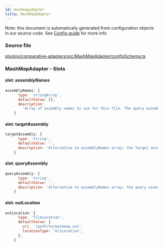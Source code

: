 ```yaml
---
id: mashmapadapter
title: MashMapAdapter
---
```


Note: this document is automatically generated from configuration objects in our
source code. See [Config guide](/docs/config_guide) for more info

### Source file

[plugins/comparative-adapters/src/MashMapAdapter/configSchema.ts](https://github.com/GMOD/jbrowse-components/blob/main/plugins/comparative-adapters/src/MashMapAdapter/configSchema.ts)

### MashMapAdapter - Slots

#### slot: assemblyNames

```js
assemblyNames: {
      type: 'stringArray',
      defaultValue: [],
      description:
        'Array of assembly names to use for this file. The query assembly name is the first value in the array, target assembly name is the second',
    }
```

#### slot: targetAssembly

```js
targetAssembly: {
      type: 'string',
      defaultValue: '',
      description: 'Alternative to assemblyNames array: the target assembly',
    }
```

#### slot: queryAssembly

```js
queryAssembly: {
      type: 'string',
      defaultValue: '',
      description: 'Alternative to assemblyNames array: the query assembly',
    }
```

#### slot: outLocation

```js
outLocation: {
      type: 'fileLocation',
      defaultValue: {
        uri: '/path/to/mashmap.out',
        locationType: 'UriLocation',
      },
    }
```
